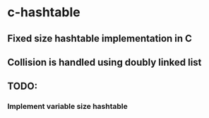 # c-hashtable

## Fixed size hashtable implementation in C
## Collision is handled using doubly linked list

## TODO:
### Implement variable size hashtable
